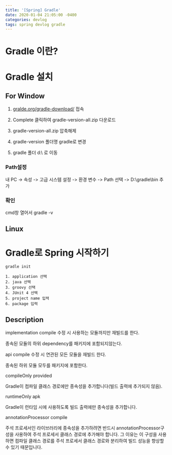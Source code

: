 ```yaml
---
title: '[Spring] Gradle'
date: 2020-01-04 21:05:00 -0400
categories: devlog
tags: spring devlog gradle
---
```


# Gradle 이란?

# Gradle 설치

## For Window

1. [gralde.org/gradle-download/](https://gradle.org/gradle-download/) 접속

2. Complete 클릭하여 gradle-version-all.zip 다운로드

3. gradle-version-all.zip 압축해제
4. gradle-version 폴더명 gradle로 변경
5. gradle 폴더 d:\ 로 이동

### Path설정

내 PC -> 속성 -> 고급 시스템 설정 -> 환경 변수 -> Path 선택 -> D:\gradle\bin 추가

### 확인

cmd창 열어서 gradle -v

## Linux

# Gradle로 Spring 시작하기

```
gradle init

1. application 선택
2. java 선택
3. groovy 선택
4. JUnit 4 선택
5. project name 입력
6. package 입력
```

## Description

implementation	compile	
수정 시 사용하는 모듈까지만 재빌드를 한다. 

종속된 모듈의 하위 dependency를 패키지에 포함되지않는다. 

api	compile	
수정 시 연관된 모든 모듈을 재빌드 한다.

종속된 하위 모듈 모두를 패키지에 포함한다. 

compileOnly	provided	

Gradle이 컴파일 클래스 경로에만 종속성을 추가합니다(빌드 출력에 추가되지 않음). 

runtimeOnly	apk	

Gradle이 런타임 시에 사용하도록 빌드 출력에만 종속성을 추가합니다. 

annotationProcessor	compile	

주석 프로세서인 라이브러리에 종속성을 추가하려면 반드시 annotationProcessor구성을 
사용하여 주석 프로세서 클래스 경로에 추가해야 합니다. 그 이유는 이 구성을 사용하면 컴파일 
클래스 경로를 주석 프로세서 클래스 경로와 분리하여 빌드 성능을 향상할 수 있기 때문입니다. 